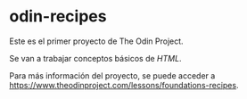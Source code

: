 # odin-recipes

Este es el primer proyecto de The Odin Project.

Se van a trabajar conceptos básicos de *HTML*.

Para más información del proyecto, se puede acceder a
https://www.theodinproject.com/lessons/foundations-recipes.

